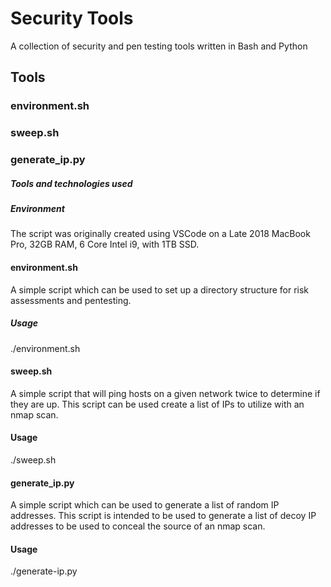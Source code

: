 # Security Tools
A collection of security and pen testing tools written in Bash and Python

## Tools
### environment.sh
### sweep.sh
### generate_ip.py


##### Tools and technologies used
##### Environment
The script was originally created using VSCode on a Late 2018 MacBook Pro, 32GB RAM, 6 Core Intel i9, with 1TB SSD.


#### environment.sh
A simple script which can be used to set up a directory structure for risk assessments and pentesting.

##### Usage
./environment.sh


#### sweep.sh
A simple script that will ping hosts on a given network twice to determine if they are up.  This script can be used create a list of IPs to utilize with an nmap scan.

#### Usage
./sweep.sh


#### generate_ip.py
A simple script which can be used to generate a list of random IP addresses.  This script is intended to be used to generate a list of decoy IP addresses to be
used to conceal the source of an nmap scan.

#### Usage
./generate-ip.py 